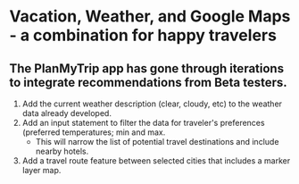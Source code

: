 # Vacation, Weather, and Google Maps - a combination for happy travelers
## The PlanMyTrip app has gone through iterations to  integrate recommendations from Beta testers.  
1. Add the current weather description (clear, cloudy, etc) to the weather data already developed.
2. Add an input statement to filter the data for traveler's preferences (preferred temperatures; min and max.
   * This will narrow the list of potential travel destinations and include nearby hotels.  
4. Add a travel route feature between selected cities that includes a marker layer map.
